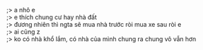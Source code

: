 ;> a nhô e<br>
;> e thích chung cư hay nhà đất<br>
;> đương nhiên thì ngta sẽ mua nhà trước ròi mua xe sau ròi e<br>
;> ai cũng z<br>
;> ko có nhà khổ lắm, có nhà của mình chung ra chung vô vẫn hơn
